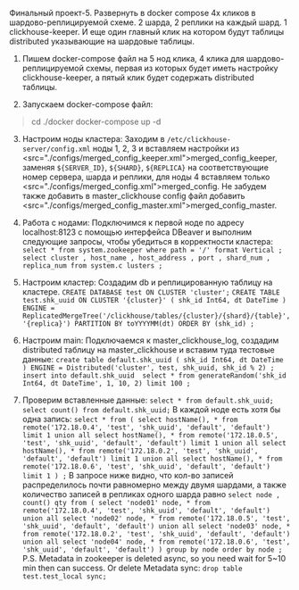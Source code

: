 Финальный проект-5. 
Развернуть в docker compose 4х кликов в шардово-реплицируемой схеме. 2 шарда, 2 реплики на каждый шард. 1 clickhouse-keeper. И еще один главный клик на котором будут таблицы distributed указывающие на шардовые таблицы.

1. Пишем docker-compose файл на 5 нод клика, 4 клика для шардово-реплицируемой схемы, первая из которых будет иметь настройку clickhouse-keeper, а пятый клик будет  содержать distributed таблицы.

2. Запускаем docker-compose файл:
> cd ./docker
> docker-compose up -d

3. Настроим ноды кластера:
Заходим в `/etc/clickhouse-server/config.xml` ноды 1, 2, 3 и вставляем настройки из <src="./configs/merged_config_keeper.xml">merged_config_keeper</src>, заменяя `${SERVER_ID}`, `${SHARD}`, `${REPLICA}` на соответствующие номер сервера, шарда и реплики, для ноды 4 вставляем только <src="./configs/merged_config.xml">merged_config</src>.
Не забудем также добавить в master_clickhouse config файл добавить <src="./configs/merged_config_master.xml">merged_config_master</src>.

4. Работа с нодами:
Подключимся к первой ноде по адресу localhost:8123 с помощью интерфейса DBeaver и выполним следующие запросы, чтобы убедиться в корректности кластера:
`
select *
from system.zookeeper
where path = '/'
format Vertical
;
`
`
select cluster
	  , host_name
	  , host_address
	  , port
	  , shard_num
	  , replica_num
from system.c
lusters
;
`

5. Настроим кластер:
Создадим db и реплицированную таблицу на кластере.
`
CREATE DATABASE test ON CLUSTER 'cluster';
`
`
CREATE TABLE test.shk_uuid ON CLUSTER '{cluster}' (
	shk_id Int64,
	dt DateTime
)
ENGINE = ReplicatedMergeTree('/clickhouse/tables/{cluster}/{shard}/{table}', '{replica}')
PARTITION BY toYYYYMM(dt)
ORDER BY (shk_id)
;
`

6. Настроим main:
Подключаемся к master_clickhouse_log, создадим distributed таблицу на master_clickhouse и вставим туда тестовые данные:
`
create table default.shk_uuid (
	shk_id Int64,
	dt DateTime
)
ENGINE = Distributed('cluster', test, shk_uuid, shk_id % 2)
;
`
`
insert into default.shk_uuid 
select * from generateRandom('shk_id Int64, dt DateTime', 1, 10, 2) limit 100
;
`

7. Проверим вставленные данные:
`
select * from default.shk_uuid;
select count() from default.shk_uuid;
`
В каждой ноде есть хотя бы одна запись:
`
select *
from
(
    select
        hostName(),
        *
    from remote('172.18.0.4', 'test', 'shk_uuid', 'default', 'default')
    limit 1
    union all
    select
        hostName(),
        *
    from remote('172.18.0.5', 'test', 'shk_uuid', 'default', 'default')
    limit 1
    union all
    select
        hostName(),
        *
    from remote('172.18.0.2', 'test', 'shk_uuid', 'default', 'default')
    limit 1
    union all
    select
        hostName(),
        *
    from remote('172.18.0.6', 'test', 'shk_uuid', 'default', 'default')
    limit 1
)
;
`
В запросе ниже видно, что кол-во записей распределилось почти равномерно между двумя шардами, а также количество записей в репликах одного шарда равно
`
select node
	 , count() qty
from
(
    select
    	'node01' node,
        *
    from remote('172.18.0.4', 'test', 'shk_uuid', 'default', 'default')
    union all
    select
    	'node02' node,
        *
    from remote('172.18.0.5', 'test', 'shk_uuid', 'default', 'default')
    union all
    select
    	'node03' node,
        *
    from remote('172.18.0.2', 'test', 'shk_uuid', 'default', 'default')
    union all
    select
    	'node04' node,
        *
    from remote('172.18.0.6', 'test', 'shk_uuid', 'default', 'default')
)
group by node
order by node
;
`
P.S. Metadata in zookeeper is deleted async, so you need wait for 5~10 min then can success. Or delete Metadata sync:
`drop table test.test_local sync;`